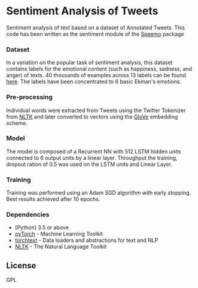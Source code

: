 # Sentiment Analysis of Tweets

Sentiment analysis of text based on a dataset of Annotated Tweets. This code has been written as the sentiment module of the [Speemo] package


### Dataset

In a variation on the popular task of sentiment analysis, this dataset contains labels for the emotional content (such as happiness, sadness, and anger) of texts. 40 thousands of examples across 13 labels can be found [here]. The labels have been concentrated to 6 basic Ekman's emotions.

### Pre-processing

Individual words were extracted from Tweets using the Twitter Tokenizer from [NLTK] and later converted to vectors using the [GloVe] embedding scheme.

### Model

The model is composed of a Recurrent NN with 512 LSTM hidden units connected to 6 output units by a linear layer. Throughput the training, dropout ration of 0.5 was used on the LSTM units and Linear Layer.

### Training

Training was performed using an Adam SGD algorithm with early stopping. Best results achieved after 10 epochs.

### Dependencies
* [Python] 3.5 or above
* [pyTorch] - Machine Learning Toolkit
* [torchtext] - Data loaders and abstractions for text and NLP
* [NLTK] - The Natural Language Toolkit



License
----

GPL


[//]: # (These are reference links used in the body of this note and get stripped out when the markdown processor does its job. There is no need to format nicely because it shouldn't be seen. Thanks SO - http://stackoverflow.com/questions/4823468/store-comments-in-markdown-syntax)


   [here]: <https://data.world/crowdflower/sentiment-analysis-in-text>
   [Speemo]: <https://github.com/TSM-Hackers/speemo>
   [NLTK]: <http://www.nltk.org/>
   [GloVe]: <https://nlp.stanford.edu/projects/glove/>
   [pyTorch]: <http://pytorch.org/>
   [torchtext]: <https://github.com/pytorch/text>

